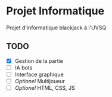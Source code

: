 # Projet Informatique

Projet d'informatique blackjack à l'UVSQ

## TODO

- [x] Gestion de la partie
- [ ] IA bots
- [ ] Interface graphique
- [ ] *Optionel* Multijoueur
- [ ] *Optionel* HTML, CSS, JS
